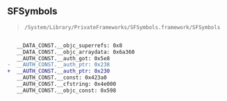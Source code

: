 ## SFSymbols

> `/System/Library/PrivateFrameworks/SFSymbols.framework/SFSymbols`

```diff

   __DATA_CONST.__objc_superrefs: 0x8
   __DATA_CONST.__objc_arraydata: 0x6a360
   __AUTH_CONST.__auth_got: 0x5e8
-  __AUTH_CONST.__auth_ptr: 0x238
+  __AUTH_CONST.__auth_ptr: 0x230
   __AUTH_CONST.__const: 0x423a0
   __AUTH_CONST.__cfstring: 0x4e000
   __AUTH_CONST.__objc_const: 0x598

```
